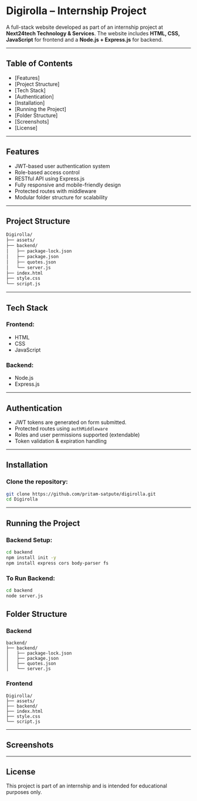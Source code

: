 # Digirolla – Internship Project

A full-stack website developed as part of an internship project at **Next24tech Technology & Services**. The website includes **HTML, CSS, JavaScript** for frontend and a **Node.js + Express.js** for backend.

---

## Table of Contents

- [Features]
- [Project Structure]
- [Tech Stack]
- [Authentication]
- [Installation]
- [Running the Project]
- [Folder Structure]
- [Screenshots]
- [License]

---

## Features

- JWT-based user authentication system
- Role-based access control
- RESTful API using Express.js
- Fully responsive and mobile-friendly design
- Protected routes with middleware
- Modular folder structure for scalability

---

## Project Structure

```bash
Digirolla/
├── assets/ 
├── backend/
│   ├── package-lock.json
│   ├── package.json
│   ├── quotes.json
│   └── server.js
├── index.html
├── style.css
└── script.js
```

---

## Tech Stack

### Frontend:
- HTML
- CSS
- JavaScript

### Backend:
- Node.js
- Express.js

---

## Authentication

- JWT tokens are generated on form submitted.
- Protected routes using `authMiddleware`
- Roles and user permissions supported (extendable)
- Token validation & expiration handling

---

## Installation

### Clone the repository:
```bash
git clone https://github.com/pritam-satpute/digirolla.git
cd Digirolla
```

---

##  Running the Project

### Backend Setup:
```bash
cd backend
npm install init -y
npm install express cors body-parser fs
```
### To Run Backend:
```bash
cd backend
node server.js
```

## Folder Structure

### Backend
```
backend/
├── backend/
│   ├── package-lock.json
│   ├── package.json
│   ├── quotes.json
│   └── server.js

```

### Frontend
```
Digirolla/
├── assets/
├── backend/
├── index.html
├── style.css
└── script.js

```

---

## Screenshots


---

## License

This project is part of an internship and is intended for educational purposes only.
